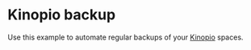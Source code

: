 # Kinopio backup

Use this example to automate regular backups of your [Kinopio](https://kinopio.club) spaces.
